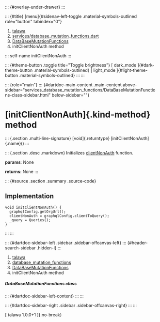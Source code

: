 ::: {#overlay-under-drawer}
:::

::: {#title}
[menu]{#sidenav-left-toggle .material-symbols-outlined role="button"
tabindex="0"}

1.  [talawa](../../index.html)
2.  [services/database_mutation_functions.dart](../../services_database_mutation_functions/)
3.  [DataBaseMutationFunctions](../../services_database_mutation_functions/DataBaseMutationFunctions-class.html)
4.  initClientNonAuth method

::: self-name
initClientNonAuth
:::

::: {#theme-button .toggle title="Toggle brightness"}
[ dark_mode ]{#dark-theme-button .material-symbols-outlined} [
light_mode ]{#light-theme-button .material-symbols-outlined}
:::
:::

::: {role="main"}
::: {#dartdoc-main-content .main-content above-sidebar="services_database_mutation_functions/DataBaseMutationFunctions-class-sidebar.html" below-sidebar=""}
<div>

# [initClientNonAuth]{.kind-method} method

</div>

::: {.section .multi-line-signature}
[void]{.returntype} [initClientNonAuth]{.name}()
:::

::: {.section .desc .markdown}
Initializes
[clientNonAuth](../../services_database_mutation_functions/DataBaseMutationFunctions/clientNonAuth.html)
function.

**params**: None

**returns**: None
:::

::: {#source .section .summary .source-code}
## Implementation

``` language-dart
void initClientNonAuth() {
  graphqlConfig.getOrgUrl();
  clientNonAuth = graphqlConfig.clientToQuery();
  _query = Queries();
}
```
:::
:::

::: {#dartdoc-sidebar-left .sidebar .sidebar-offcanvas-left}
::: {#header-search-sidebar .hidden-l}
:::

1.  [talawa](../../index.html)
2.  [database_mutation_functions](../../services_database_mutation_functions/)
3.  [DataBaseMutationFunctions](../../services_database_mutation_functions/DataBaseMutationFunctions-class.html)
4.  initClientNonAuth method

##### DataBaseMutationFunctions class

::: {#dartdoc-sidebar-left-content}
:::
:::

::: {#dartdoc-sidebar-right .sidebar .sidebar-offcanvas-right}
:::
:::

[ talawa 1.0.0+1 ]{.no-break}
